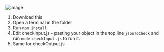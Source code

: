 ![image](https://github.com/bill0x2A/maxs-ai-checked/assets/8884279/da7bac15-c77a-47c3-876e-4e364cef17f0)


1. Download this
2. Open a terminal in the folder
3. Run `npm install`
4. Edit checkInput.js - pasting your object in the top line `jsonToCheck` and run `node checkInput.js` to run it.
5. Same for checkOutput.js
